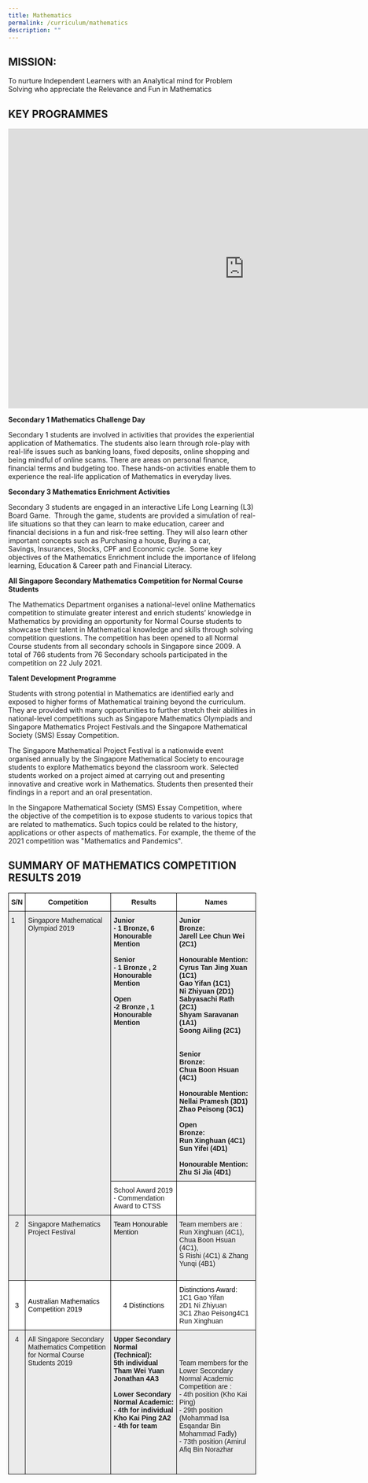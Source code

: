 ```yaml
---
title: Mathematics
permalink: /curriculum/mathematics
description: ""
---
```

MISSION:
--------

To nurture Independent Learners with an Analytical mind for Problem Solving who appreciate the Relevance and Fun in Mathematics  
  

KEY PROGRAMMES
--------------

<iframe allowfullscreen="true" height="569" width="960" frameborder="0" src="https://docs.google.com/presentation/d/e/2PACX-1vRFnx71QPm9eB7MC0ixK0-qgSC6lcio6Niw_xaRQ2HqnPVj6p9Uv239gLzr2gBkEe246Wkwt0jvtk-p/embed?start=true&amp;loop=true&amp;delayms=10000"></iframe>

**Secondary 1 Mathematics Challenge Day**

Secondary 1 students are involved in activities that provides the experiential application of Mathematics. The students also learn through role-play with real-life issues such as banking loans, fixed deposits, online shopping and being mindful of online scams. There are areas on personal finance, financial&nbsp;terms and budgeting too. These hands-on activities enable them to experience the real-life application of Mathematics in everyday lives.

**Secondary 3 Mathematics Enrichment Activities**

Secondary 3 students are engaged in an interactive Life Long Learning (L3) Board Game.&nbsp; Through the game, students are provided a&nbsp;simulation of real-life situations so that they can learn to make education, career and financial&nbsp;decisions in a fun and risk-free setting. They will&nbsp;also learn other important concepts such as&nbsp;Purchasing a house, Buying&nbsp;a car, Savings,&nbsp;Insurances, Stocks, CPF and Economic cycle.&nbsp; Some key objectives of the Mathematics Enrichment include the importance of lifelong learning, Education &amp; Career path and Financial Literacy.

**All Singapore Secondary Mathematics Competition for Normal Course Students**

The Mathematics Department organises a national-level online Mathematics competition to stimulate greater interest and enrich students’ knowledge in Mathematics by providing an opportunity for Normal Course students to showcase their talent in Mathematical knowledge and skills through solving competition questions. The competition has been opened to all Normal Course students from all secondary schools in Singapore since 2009. A total of 766 students from 76 Secondary schools participated in the competition on 22 July 2021.

**Talent Development Programme**

Students with strong potential in Mathematics are identified early and exposed to higher forms of Mathematical training beyond the curriculum. They are provided with many opportunities to further stretch their abilities in national-level competitions such as Singapore Mathematics Olympiads and Singapore Mathematics Project Festivals.and the Singapore Mathematical Society (SMS) Essay Competition.

The Singapore Mathematical Project Festival is a nationwide event organised annually by the Singapore Mathematical Society to encourage students to explore Mathematics beyond the classroom work. Selected students worked on a project aimed at carrying out and presenting innovative and creative work in Mathematics. Students then presented their findings in a&nbsp;report&nbsp;and an oral presentation.

In the Singapore Mathematical Society (SMS) Essay Competition, where the&nbsp;objective of the competition is to expose students to various topics that are related to mathematics. Such topics could be related to the history, applications or other aspects of mathematics. For example, the&nbsp;theme of the 2021 competition was "Mathematics and Pandemics".&nbsp;

SUMMARY OF MATHEMATICS COMPETITION RESULTS 2019
-----------------------------------------------

<style type="text/css">
.tg  {border-collapse:collapse;border-spacing:0;}
.tg td{border-color:black;border-style:solid;border-width:1px;font-family:Arial, sans-serif;font-size:14px;
  overflow:hidden;padding:10px 5px;word-break:normal;}
.tg th{border-color:black;border-style:solid;border-width:1px;font-family:Arial, sans-serif;font-size:14px;
  font-weight:normal;overflow:hidden;padding:10px 5px;word-break:normal;}
.tg .tg-3icd{background-color:#EBEBEB;text-align:left;vertical-align:top}
.tg .tg-b1n3{background-color:#EBEBEB;text-align:center;vertical-align:top}
.tg .tg-c0p8{background-color:#EBEBEB;font-weight:bold;text-align:left;vertical-align:top}
.tg .tg-dgl5{background-color:#FFF;font-weight:bold;text-align:left;vertical-align:top}
.tg .tg-9hzb{background-color:#FFF;font-weight:bold;text-align:center;vertical-align:top}
.tg .tg-ktyi{background-color:#FFF;text-align:left;vertical-align:top}
.tg .tg-f4yw{background-color:#FFF;text-align:center;vertical-align:middle}
.tg .tg-zr06{background-color:#FFF;text-align:left;vertical-align:middle}
</style>
<table class="tg">
<thead>
  <tr>
    <th class="tg-dgl5">S/N</th>
    <th class="tg-9hzb">Competition</th>
    <th class="tg-9hzb">Results</th>
    <th class="tg-9hzb">Names</th>
  </tr>
</thead>
<tbody>
  <tr>
    <td class="tg-3icd" rowspan="2">1<br><br><br><br><br><br><br><br><br><br><br><br><br><br><br><br><br><br><br><br><br><br><br><br><br><br><br><br><br><br><br><br></td>
    <td class="tg-3icd" rowspan="2">Singapore Mathematical Olympiad 2019<br><br><br><br><br><br><br><br><br><br><br><br><br><br><br><br><br><br><br><br><br><br><br><br><br><br><br><br><br><br><br></td>
    <td class="tg-c0p8">Junior<br>- 1 Bronze, 6 Honourable Mention<br> <br> Senior<br>- 1 Bronze , 2 Honourable Mention<br> <br>Open<br>-2 Bronze , 1 Honourable Mention<br><br><br><br><br><br><br><br><br><br><br><br><br><br><br><br><br><br><br></td>
    <td class="tg-c0p8">Junior<br>Bronze:  <br>Jarell Lee Chun Wei     (2C1)<br> <br>Honourable Mention:<br>Cyrus Tan Jing Xuan    (1C1)<br>Gao Yifan                      (1C1)<br>Ni Zhiyuan                     (2D1)<br>Sabyasachi Rath          (2C1)<br>Shyam Saravanan       (1A1)<br>Soong Ailing               (2C1)<br> <br> <br>Senior<br>Bronze:<br>Chua Boon Hsuan        (4C1)<br> <br>Honourable Mention:<br>Nellai Pramesh            (3D1)<br>Zhao Peisong               (3C1)<br> <br>Open<br>Bronze:<br>Run Xinghuan              (4C1)<br>Sun Yifei                               (4D1)<br> <br>Honourable Mention:<br>Zhu Si Jia                     (4D1)<br> </td>
  </tr>
  <tr>
    <td class="tg-ktyi">School Award 2019<br>- Commendation Award to CTSS<br> </td>
    <td class="tg-ktyi"></td>
  </tr>
  <tr>
    <td class="tg-b1n3">2<br><br><br><br></td>
    <td class="tg-3icd">Singapore Mathematics Project Festival<br><br><br></td>
    <td class="tg-3icd"><span style="color:#000">Team Honourable Mention</span><br><br><br><br><br><br></td>
    <td class="tg-3icd">Team members are :<br>Run Xinghuan (4C1), Chua Boon Hsuan (4C1),<br>S Rishi (4C1) &amp; Zhang Yunqi (4B1)<br><br> </td>
  </tr>
  <tr>
    <td class="tg-f4yw"><span style="color:#000;background-color:#FFF"> 3</span></td>
    <td class="tg-zr06"><span style="color:#000;background-color:#FFF"> Australian Mathematics Competition 2019</span></td>
    <td class="tg-f4yw"><span style="color:#000;background-color:#FFF"> 4 Distinctions </span></td>
    <td class="tg-ktyi"><span style="color:#000">Distinctions Award:</span><br>1C1 Gao Yifan<br>2D1 Ni Zhiyuan<br>3C1 Zhao Peisong4C1 Run Xinghuan<span style="color:#000"> </span><br></td>
  </tr>
  <tr>
    <td class="tg-b1n3">4<br><br><br><br><br><br><br><br><br><br><br><br><br><br><br><br></td>
    <td class="tg-3icd">All Singapore Secondary Mathematics Competition for Normal Course Students 2019<br><br><br><br><br><br><br><br><br><br><br><br> </td>
    <td class="tg-c0p8">Upper Secondary Normal (Technical):<br>5th individual<br>Tham Wei Yuan Jonathan 4A3<br> <br>Lower Secondary Normal Academic:<br>- 4th for individual<br>Kho Kai Ping 2A2<br>- 4th for team<br><br><br><br><br><br> </td>
    <td class="tg-3icd"> <br> <br><br>Team members for the Lower Secondary Normal Academic Competition are :<br>- 4th position (Kho Kai Ping)<br>- 29th position (Mohammad Isa Esqandar Bin Mohammad Fadly)<br>- 73th position (Amirul Afiq Bin Norazhar</td>
  </tr>
</tbody>
</table>